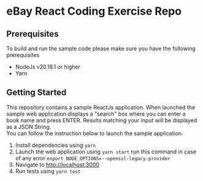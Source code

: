 # eBay React Coding Exercise Repo

## Prerequisites

To build and run the sample code please make sure you have the following prerequisites

- NodeJs v20.18.1 or higher
- Yarn

## Getting Started

This repository contains a sample ReactJs application. When launched the sample web application displays a "search" box where you can enter a book name and press ENTER. Results matching your input will be displayed as a JSON String.  
You can follow the instruction below to launch the sample application.

1. Install dependencies using `yarn`
2. Launch the web application using `yarn start`
   run this command in case of any error `export NODE_OPTIONS=--openssl-legacy-provider`
3. Navigate to [http://localhost:3000](http://localhost:3000)
4. Run tests using `yarn test`
